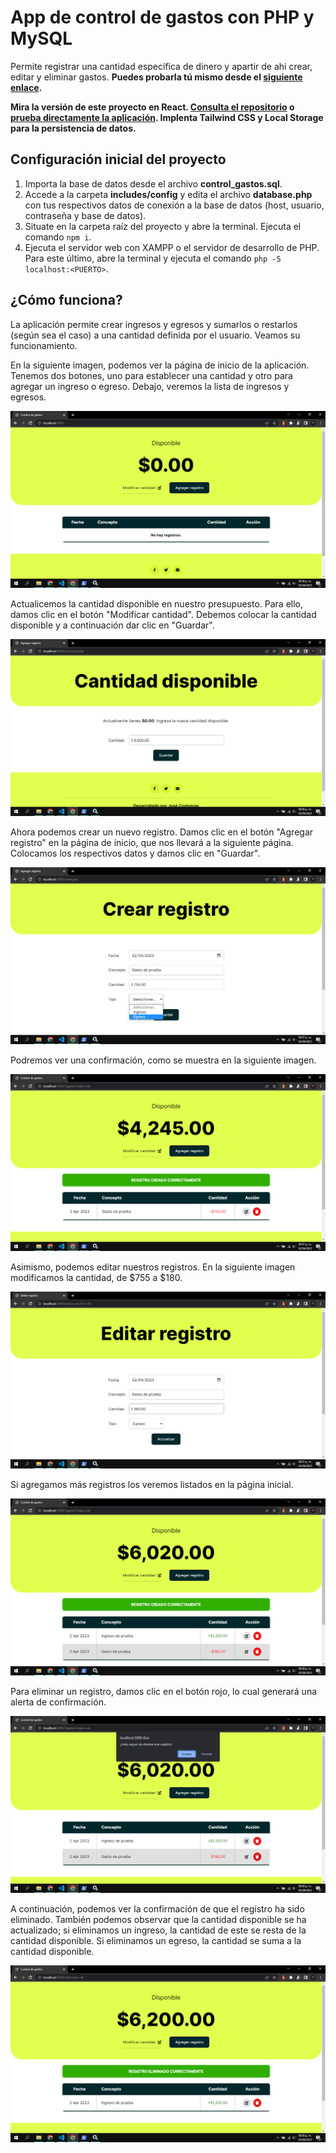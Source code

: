# App de control de gastos con PHP y MySQL

Permite registrar una cantidad específica de dinero y apartir de ahi crear, editar y eliminar gastos.
**Puedes probarla tú mismo desde el [siguiente enlace](https://josemcj.000webhostapp.com/).**

**Mira la versión de este proyecto en React. [Consulta el repositorio](https://github.com/josemcj/control-gastos-react) o [prueba directamente la aplicación](https://control-gastos-react-v2.netlify.app/). Implenta Tailwind CSS y Local Storage para la persistencia de datos.**

## Configuración inicial del proyecto

1. Importa la base de datos desde el archivo **control_gastos.sql**.
2. Accede a la carpeta **includes/config** y edita el archivo **database.php** con tus respectivos datos de conexión a la base de datos (host, usuario, contraseña y base de datos).
3. Situate en la carpeta raíz del proyecto y abre la terminal. Ejecuta el comando `npm i`.
4. Ejecuta el servidor web con XAMPP o el servidor de desarrollo de PHP. Para este último, abre la terminal y ejecuta el comando `php -S localhost:<PUERTO>`.

## ¿Cómo funciona?

La aplicación permite crear ingresos y egresos y sumarlos o restarlos (según sea el caso) a una cantidad definida por el usuario.
Veamos su funcionamiento.

En la siguiente imagen, podemos ver la página de inicio de la aplicación. Tenemos dos botones, uno para establecer una cantidad y otro para agregar un ingreso o egreso.
Debajo, veremos la lista de ingresos y egresos.

![Pantalla inicial de la aplicación web](https://raw.githubusercontent.com/josemcj/ControlGastosPHP/main/assets/screenshots/01.png)

Actualicemos la cantidad disponible en nuestro presupuesto.
Para ello, damos clic en el botón "Modificar cantidad". Debemos colocar la cantidad disponible y a continuación dar clic en "Guardar".

![Modificar presupuesto](https://raw.githubusercontent.com/josemcj/ControlGastosPHP/main/assets/screenshots/02.png)

Ahora podemos crear un nuevo registro. Damos clic en el botón "Agregar registro" en la página de inicio, que nos llevará a la siguiente página. Colocamos los respectivos datos y damos clic en "Guardar".

![Agregando egreso](https://raw.githubusercontent.com/josemcj/ControlGastosPHP/main/assets/screenshots/03.png)

Podremos ver una confirmación, como se muestra en la siguiente imagen.

![Confirmación de registro](https://raw.githubusercontent.com/josemcj/ControlGastosPHP/main/assets/screenshots/04.png)

Asimismo, podemos editar nuestros registros. En la siguiente imagen modificamos la cantidad, de $755 a $180.

![Modificando registro](https://raw.githubusercontent.com/josemcj/ControlGastosPHP/main/assets/screenshots/05.png)

Si agregamos más registros los veremos listados en la página inicial.

![Listado de registros](https://raw.githubusercontent.com/josemcj/ControlGastosPHP/main/assets/screenshots/06.png)

Para eliminar un registro, damos clic en el botón rojo, lo cual generará una alerta de confirmación.

![Confirmación para eliminar registros](https://raw.githubusercontent.com/josemcj/ControlGastosPHP/main/assets/screenshots/07.png)

A continuación, podemos ver la confirmación de que el registro ha sido eliminado. También podemos observar que la cantidad disponible se ha actualizado; si eliminamos un ingreso, la cantidad de este se resta de la cantidad disponible. Si eliminamos un egreso, la cantidad se suma a la cantidad disponible.

![Registro eliminado](https://raw.githubusercontent.com/josemcj/ControlGastosPHP/main/assets/screenshots/08.png)